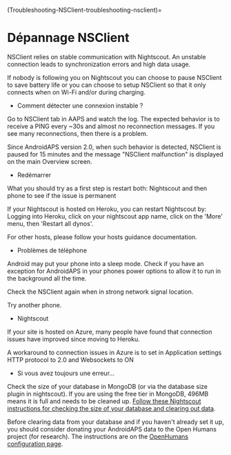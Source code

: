 (Troubleshooting-NSClient-troubleshooting-nsclient)=

# Dépannage NSClient

NSClient relies on stable communication with Nightscout. An unstable connection leads to synchronization errors and high data usage.

If nobody is following you on Nightscout you can choose to pause NSClient to save battery life or you can choose to setup NSClient so that it only connects when on Wi-Fi and/or during charging.

* Comment détecter une connexion instable ?

Go to NSClient tab in AAPS and watch the log. The expected behavior is to receive a PING every ~30s and almost no reconnection messages. If you see many reconnections, then there is a problem.

Since AndroidAPS version 2.0, when such behavior is detected, NSClient is paused for 15 minutes and the message "NSClient malfunction" is displayed on the main Overview screen.

* Redémarrer

What you should try as a first step is restart both: Nightscout and then phone to see if the issue is permanent

If your Nightscout is hosted on Heroku, you can restart Nightscout by: Logging into Heroku, click on your nightscout app name, click on the 'More' menu, then 'Restart all dynos'.

For other hosts, please follow your hosts guidance documentation.

* Problèmes de téléphone

Android may put your phone into a sleep mode. Check if you have an exception for AndroidAPS in your phones power options to allow it to run in the background all the time.

Check the NSClient again when in strong network signal location.

Try another phone.

* Nightscout

If your site is hosted on Azure, many people have found that connection issues have improved since moving to Heroku.

A workaround to connection issues in Azure is to set in Application settings HTTP protocol to 2.0 and Websockets to ON

* Si vous avez toujours une erreur...

Check the size of your database in MongoDB (or via the database size plugin in nightscout). If you are using the free tier in MongoDB, 496MB means it is full and needs to be cleaned up. [Follow these Nightscout instructions for checking the size of your database and clearing out data](https://nightscout.github.io/troubleshoot/troublehoot/#database-full).

Before clearing data from your database and if you haven't already set it up, you should consider donating your AndroidAPS data to the Open Humans project (for research). The instructions are on the [OpenHumans configuration page](../Configuration/OpenHumans).